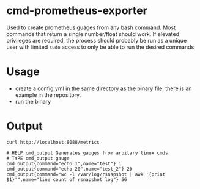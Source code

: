 # cmd-prometheus-exporter

Used to create prometheus guages from any bash command. Most commands that return a single number/float should work. If elevated privileges are required, the process should probably be run as a unique user with limited `sudo` access to only be able to run the desired commands

# Usage

 * create a config.yml in the same directory as the binary file, there is an example in the repository.
 * run the binary
 
# Output

```
curl http://localhost:8088/metrics                   

# HELP cmd_output Generates gauges from arbitary linux cmds
# TYPE cmd_output gauge
cmd_output{command="echo 1",name="test"} 1
cmd_output{command="echo 20",name="test_2"} 20
cmd_output{command="wc -l /var/log/rsnapshot | awk '{print $1}'",name="line count of rsnapshot log"} 56
```
